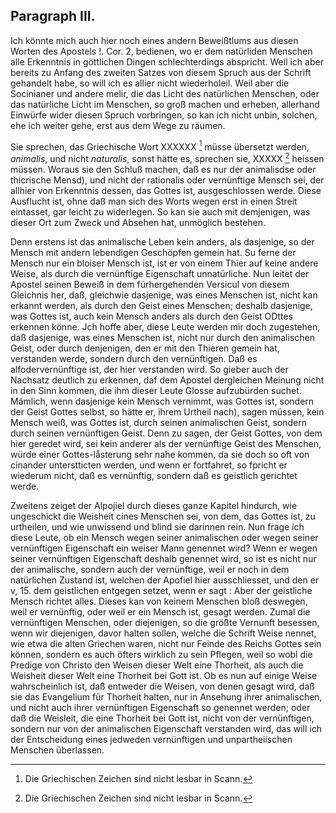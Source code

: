 <!-- Seite 153 -->

Paragraph III.
--------------

Ich könnte mich auch hier noch eines andern
Beweißtlums aus diesen Worten des Apostels !. Cor. 2,
bedienen, wo er dem natürliden Menschen alle Erkenntnis
in göttlichen Dingen schlechterdings abspricht.
Weil ich aber bereits zu Anfang des zweiten Satzes
von diesem Spruch aus der Schrift gehandelt habe, so
will ich es allier nicht wiederholeil. Weil aber die
Socinianer und andere melir, die das Licht des natürlichen
Menschen, oder das natürliche Licht im Menschen,
so groß machen und erheben, allerhand Einwürfe wider
diesen Spruch vorbringen, so kan ich nicht unbin, solchen,
ehe ich weiter gehe, erst aus dem Wege zu räumen.

Sie sprechen, das Griechische Wort XXXXXX [^k4f1] müsse<!-- Seite 154 -->
übersetzt werden, *animalis*, und nicht *naturalis*, sonst
hätte es, sprechen sie, XXXXX [^k4f1] heissen müssen. Woraus
sie den Schluß machen, daß es nur der animalisdse oder
thicrische Mensd), und nicht der rationalis oder vernünftige
Mensch sei, der allhier von Erkenntnis dessen, das
Gottes ist, ausgeschlossen werde. Diese Ausflucht ist,
ohne daß man sich des Worts wegen erst in einen Streit
eintasset, gar leicht zu widerlegen. So kan sie auch
mit demjenigen, was dieser Ort zum Zweck und Absehen
hat, unmöglich bestehen.

Denn erstens ist das animalische Leben kein anders,
als dasjenige, so der Mensch mit andern lebendigen Geschöpfen
gemein hat. Su ferne der Mensch nur ein
bloiser Mensch ist, ist er von einem Thier auf keine andere
Weise, als durch die vernünftige Eigenschaft unnatürliche.
Nun leitet der Apostel seinen Beweiß in
dem fürhergehenden Versicul von diesem Gleichnis her,
daß, gleichwie dasjenige, was eines Menschen ist, nicht
kan erkannt werden, als durch den Geist eines Menschen;
deshalb dasjenige, was Gottes ist, auch kein Mensch anders
als durch den Geist ODttes erkennen könne. Jch
hoffe aber, diese Leute werden mir doch zugestehen, daß
dasjenige, was eines Menschen ist, nicht nur durch den
animalischen Geist, oder durch denjenigen, den er mit
den Thieren gemein hat, verstanden werde, sondern
durch den vernünftigen. Daß es alfodervernünftige ist,
der hier verstanden wird. So gieber auch der Nachsatz
deutlich zu erkennen, daf dem Apostel dergleichen Meinung
nicht in den Sinn kommen, die ihm dieser Leute
Glosse aufzubürden suchet. Mámlich, wenn dasjenige
kein Mensch vernimmt, was Gottes ist,
sondern der Geist Gottes selbst, so hätte er, ihrem
Urtheil nach), sagen müssen, kein Mensch weiß,
was Gottes ist, durch seinen animalischen Geist,
sondern durch seinen vernünftigen Geist. Denn
zu sagen, der Geist Gottes, von dem hier geredet wird,<!-- Seite 155 -->
sei kein anderer als der vernünftige Geist des Menschen,
würde einer Gottes-låsterung sehr nahe kommen, da
sie doch so oft von cinander unterstticten werden, und
wenn er fortfahret, so fpricht er wiederum nicht, daß es
vernünftig, sondern daß es geistlich gerichtet werde.

Zweitens zeiget der Alpojiel durch dieses ganze Kapitel
hindurch, wie ungeschickt die Weisheit cines Menschen
sei, von dem, das Gottes ist, zu urtheilen, und
wie unwissend und blind sie darinnen rein. Nun frage
ich diese Leute, ob ein Mensch wegen seiner animalischen
oder wegen seiner vernünftigen Eigenschaft ein weiser
Mann genennet wird? Wenn er wegen seiner vernünftigen
Eigenschaft deshalb genennet wird, so ist es nicht nur
der animalische, sondern auch der vernünftige, weil er
noch in dem natürlichen Zustand ist, welchen der Apofiel
hier ausschliesset, und den er v, 15. dem geistlichen entgegen
setzet, wenn er sagt : Aber der geistliche
Mensch richtet alles. Dieses kan von keinem Menschen
bloß deswegen, weil er vernünftig, oder weil er
ein Mensch ist, gesagt werden. Zumal die vernünftigen
Menschen, oder diejenigen, so die größte Vernunft
besessen, wenn wir diejenigen, davor halten sollen,
welche die Schrift Weise nennet, wie etwa die alten
Griechen waren, nicht nur Feinde des Reichs Gottes
sein können, sondern es auch öfters wirklich zu sein Pflegen,
weil so wobl die Predige von Christo den Weisen
dieser Welt eine Thorheit, als auch die Weisheit
dieser Welt eine Thorheit bei Gott ist. Ob
es nun auf einige Weise wahrscheinlich ist, daß entweder
die Weisen, von denen gesagt wird, daß sie das
Evangelium für Thorheit halten, nur in Ansehung ihrer
animalischen, und nicht auch ihrer vernünftigen Eigenschaft
so genennet werden; oder daß die Weisleit, die
eine Thorheit bei Gott ist, nicht von der vernünftigen,
sondern nur von der animalischen Eigenschaft verstanden
wird, das will ich der Entscheidung eines jedweden vernünftigen<!-- Seite 156 --><!-- content-0122.xml -->
und unpartheiischen Menschen überlassen.


[^k4f1]: Die Griechischen Zeichen sind nicht lesbar in Scann.